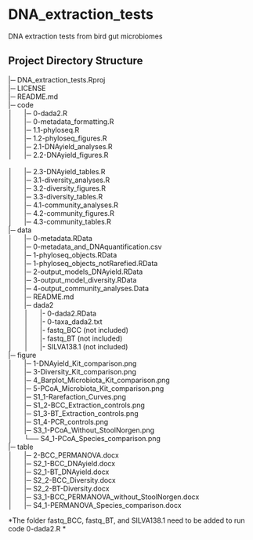 # DNA_extraction_tests

DNA extraction tests from bird gut microbiomes

## Project Directory Structure

|─ DNA_extraction_tests.Rproj <br> 
|─ LICENSE <br>
|─ README.md <br>
|─ code  
│&nbsp; &nbsp; &nbsp; |─ 0-dada2.R <br>
│&nbsp; &nbsp; &nbsp; |─ 0-metadata_formatting.R <br>
│&nbsp; &nbsp; &nbsp; |─ 1.1-phyloseq.R <br>
│&nbsp; &nbsp; &nbsp; |─ 1.2-phyloseq_figures.R <br> 
│&nbsp; &nbsp; &nbsp; |─ 2.1-DNAyield_analyses.R <br>
│&nbsp; &nbsp; &nbsp; |─ 2.2-DNAyield_figures.R <br>  
│&nbsp; &nbsp; &nbsp; |─ 2.3-DNAyield_tables.R <br>
│&nbsp; &nbsp; &nbsp; |─ 3.1-diversity_analyses.R <br>
│&nbsp; &nbsp; &nbsp; |─ 3.2-diversity_figures.R <br>
│&nbsp; &nbsp; &nbsp; |─ 3.3-diversity_tables.R <br>
│&nbsp; &nbsp; &nbsp; |─ 4.1-community_analyses.R <br> 
│&nbsp; &nbsp; &nbsp; |─ 4.2-community_figures.R <br> 
│&nbsp; &nbsp; &nbsp; |─ 4.3-community_tables.R <br>
|─ data <br>
│&nbsp; &nbsp; &nbsp; |─ 0-metadata.RData <br>
│&nbsp; &nbsp; &nbsp; |─ 0-metadata_and_DNAquantification.csv <br>
│&nbsp; &nbsp; &nbsp; |─ 1-phyloseq_objects.RData <br>
│&nbsp; &nbsp; &nbsp; |─ 1-phyloseq_objects_notRarefied.RData <br>
│&nbsp; &nbsp; &nbsp; |─ 2-output_models_DNAyield.RData <br>
│&nbsp; &nbsp; &nbsp; |─ 3-output_model_diversity.RData <br>
│&nbsp; &nbsp; &nbsp; |─ 4-output_community_analyses.Data <br>
│&nbsp; &nbsp; &nbsp; |─ README.md <br>
│&nbsp; &nbsp; &nbsp; |─ dada2 <br>
│&nbsp; &nbsp; &nbsp; │&nbsp; &nbsp; &nbsp; |- 0-dada2.RData <br>
│&nbsp; &nbsp; &nbsp; │&nbsp; &nbsp; &nbsp; |- 0-taxa_dada2.txt <br>
│&nbsp; &nbsp; &nbsp; │&nbsp; &nbsp; &nbsp; |- fastq_BCC (not included) <br>
│&nbsp; &nbsp; &nbsp; │&nbsp; &nbsp; &nbsp; |- fastq_BT (not included) <br>
│&nbsp; &nbsp; &nbsp; │&nbsp; &nbsp; &nbsp; |- SILVA138.1 (not included) <br>
|─ figure <br>
│&nbsp; &nbsp; &nbsp; |─ 1-DNAyield_Kit_comparison.png <br>
│&nbsp; &nbsp; &nbsp; |─ 3-Diversity_Kit_comparison.png <br>
│&nbsp; &nbsp; &nbsp; |─ 4_Barplot_Microbiota_Kit_comparison.png <br>
│&nbsp; &nbsp; &nbsp; |─ 5-PCoA_Microbiota_Kit_comparison.png <br>
│&nbsp; &nbsp; &nbsp; |─ S1_1-Rarefaction_Curves.png <br>
│&nbsp; &nbsp; &nbsp; |─ S1_2-BCC_Extraction_controls.png <br>
│&nbsp; &nbsp; &nbsp; |─ S1_3-BT_Extraction_controls.png <br>
│&nbsp; &nbsp; &nbsp; |─ S1_4-PCR_controls.png <br>
│&nbsp; &nbsp; &nbsp; |─ S3_1-PCoA_Without_StoolNorgen.png <br>
│&nbsp; &nbsp; &nbsp; └── S4_1-PCoA_Species_comparison.png <br>
|─ table <br>
│&nbsp; &nbsp; &nbsp; |─ 2-BCC_PERMANOVA.docx <br>
│&nbsp; &nbsp; &nbsp; |─ S2_1-BCC_DNAyield.docx <br>
│&nbsp; &nbsp; &nbsp; |─ S2_1-BT_DNAyield.docx <br>
│&nbsp; &nbsp; &nbsp; |─ S2_2-BCC_Diversity.docx <br>
│&nbsp; &nbsp; &nbsp; |─ S2_2-BT-Diversity.docx <br>
│&nbsp; &nbsp; &nbsp; |─ S3_1-BCC_PERMANOVA_without_StoolNorgen.docx <br>
│&nbsp; &nbsp; &nbsp; |─ S4_1-PERMANOVA_Species_comparison.docx <br>
    
*The folder fastq_BCC, fastq_BT, and SILVA138.1 need to be added to run code 0-dada2.R  *
